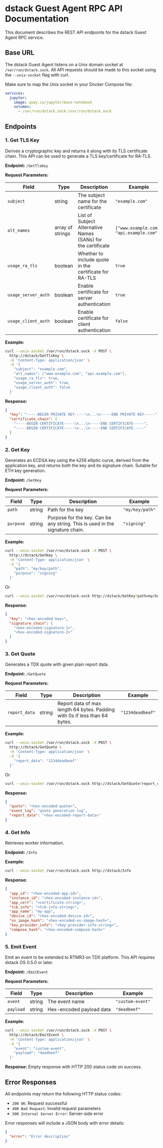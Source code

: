 # dstack Guest Agent RPC API Documentation

This document describes the REST API endpoints for the dstack Guest Agent RPC service.

## Base URL

The dstack Guest Agent listens on a Unix domain socket at `/var/run/dstack.sock`. All API requests should be made to this socket using the `--unix-socket` flag with curl.

Make sure to map the Unix socket in your Docker Compose file:

```yaml
services:
  jupyter:
    image: quay.io/jupyter/base-notebook
    volumes:
      - /var/run/dstack.sock:/var/run/dstack.sock
```

## Endpoints

### 1. Get TLS Key

Derives a cryptographic key and returns it along with its TLS certificate chain. This API can be used to generate a TLS key/certificate for RA-TLS.

**Endpoint:** `/GetTlsKey`

**Request Parameters:**

| Field | Type | Description | Example |
|-------|------|-------------|----------|
| `subject` | string | The subject name for the certificate | `"example.com"` |
| `alt_names` | array of strings | List of Subject Alternative Names (SANs) for the certificate | `["www.example.com", "api.example.com"]` |
| `usage_ra_tls` | boolean | Whether to include quote in the certificate for RA-TLS | `true` |
| `usage_server_auth` | boolean | Enable certificate for server authentication | `true` |
| `usage_client_auth` | boolean | Enable certificate for client authentication | `false` |

**Example:**
```bash
curl --unix-socket /var/run/dstack.sock -X POST \
  http://dstack/GetTlsKey \
  -H 'Content-Type: application/json' \
  -d '{
    "subject": "example.com",
    "alt_names": ["www.example.com", "api.example.com"],
    "usage_ra_tls": true,
    "usage_server_auth": true,
    "usage_client_auth": false
  }'
```

**Response:**
```json
{
  "key": "-----BEGIN PRIVATE KEY-----\n...\n-----END PRIVATE KEY-----",
  "certificate_chain": [
    "-----BEGIN CERTIFICATE-----\n...\n-----END CERTIFICATE-----",
    "-----BEGIN CERTIFICATE-----\n...\n-----END CERTIFICATE-----"
  ]
}
```

### 2. Get Key

Generates an ECDSA key using the k256 elliptic curve, derived from the application key, and returns both the key and its signature chain. Sutable for ETH key generation.

**Endpoint:** `/GetKey`

**Request Parameters:**

| Field | Type | Description | Example |
|-------|------|-------------|----------|
| `path` | string | Path for the key | `"my/key/path"` |
| `purpose` | string | Purpose for the key. Can be any string. This is used in the signature chain. | `"signing"` | `"encryption"` |

**Example:**
```bash
curl --unix-socket /var/run/dstack.sock -X POST \
  http://dstack/GetKey \
  -H 'Content-Type: application/json' \
  -d '{
    "path": "my/key/path",
    "purpose": "signing"
  }'
```

Or

```bash
curl --unix-socket /var/run/dstack.sock http://dstack/GetKey?path=my/key/path&purpose=signing
```

**Response:**
```json
{
  "key": "<hex-encoded-key>",
  "signature_chain": [
    "<hex-encoded-signature-1>",
    "<hex-encoded-signature-2>"
  ]
}
```

### 3. Get Quote

Generates a TDX quote with given plain report data.

**Endpoint:** `/GetQuote`

**Request Parameters:**

| Field | Type | Description | Example |
|-------|------|-------------|----------|
| `report_data` | string | Report data of max length 64 bytes. Padding with 0s if less than 64 bytes. | `"1234deadbeaf"` |

**Example:**
```bash
curl --unix-socket /var/run/dstack.sock -X POST \
  http://dstack/GetQuote \
  -H 'Content-Type: application/json' \
  -d '{
    "report_data": "1234deadbeaf"
  }'
```
Or
```bash
curl --unix-socket /var/run/dstack.sock http://dstack/GetQuote?report_data=00000000000000000000000000000000000000000000000000000000000000000000000000000000000000000000000000000000000000000000000000000000
```

**Response:**
```json
{
  "quote": "<hex-encoded-quote>",
  "event_log": "quote generation log",
  "report_data": "<hex-encoded-report-data>"
}
```

### 4. Get Info

Retrieves worker information.

**Endpoint:** `/Info`

**Example:**
```bash
curl --unix-socket /var/run/dstack.sock http://dstack/Info
```

**Response:**
```json
{
  "app_id": "<hex-encoded-app-id>",
  "instance_id": "<hex-encoded-instance-id>",
  "app_cert": "<certificate-string>",
  "tcb_info": "<tcb-info-string>",
  "app_name": "my-app",
  "device_id": "<hex-encoded-device-id>",
  "os_image_hash": "<hex-encoded-os-image-hash>",
  "key_provider_info": "<key-provider-info-string>",
  "compose_hash": "<hex-encoded-compose-hash>"
}
```

### 5. Emit Event

Emit an event to be extended to RTMR3 on TDX platform. This API requires dstack OS 0.5.0 or later.

**Endpoint:** `/EmitEvent`

**Request Parameters:**

| Field | Type | Description | Example |
|-------|------|-------------|----------|
| `event` | string | The event name | `"custom-event"` |
| `payload` | string | Hex-encoded payload data | `"deadbeef"` |

**Example:**
```bash
curl --unix-socket /var/run/dstack.sock -X POST \
  http://dstack/EmitEvent \
  -H 'Content-Type: application/json' \
  -d '{
    "event": "custom-event",
    "payload": "deadbeef"
  }'
```

**Response:**
Empty response with HTTP 200 status code on success.

## Error Responses

All endpoints may return the following HTTP status codes:

- `200 OK`: Request successful
- `400 Bad Request`: Invalid request parameters
- `500 Internal Server Error`: Server-side error

Error responses will include a JSON body with error details:
```json
{
  "error": "Error description"
}
